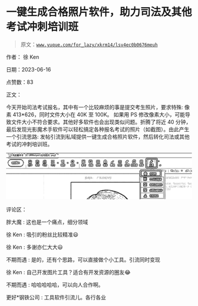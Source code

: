 # 一键生成合格照片软件，助力司法及其他考试冲刺培训班

> 原文：[`www.yuque.com/for_lazy/xkrm14/lsv4ec0b0676meuh`](https://www.yuque.com/for_lazy/xkrm14/lsv4ec0b0676meuh)

作者： 徐 Ken

日期：2023-06-16

点赞数：83

正文：

今天开始司法考试报名，其中有一个比较麻烦的事是提交考生照片，要求特殊: 像素 413*626，同时文件大小在 40K 至 100K。 如果用 PS 修改像素大小，可能导致文件大小不符合要求。其他好多软件也会出现类似问题。折腾了将近 40 分钟，最后发现光影魔术手软件可以轻松搞定各种报名考试的照片（如截图）。由此产生一个引流思路: 发帖引流到私域提供一键生成合格照片软件，然后转化司法或其他考试的冲刺培训班。

![](img/c8f5239af8619c5d628939d0e91ed7fd.png)

评论区：

胖大魔 : 这也是一个痛点，细分领域

徐 Ken : 吸引的粉丝比较精准😃

徐 Ken : 多谢亦仁大大😃

不期而遇 : 是的，还有个思路，可以直接做个小工具。引流同时变现

徐 Ken : 自己开发图片工具？适合有开发资源的圈友😂

不期而遇 : 哈哈哈哈哈，可以向人合作啊。

更好*钢铁公司 : 工具软件引流儿。各行各业

